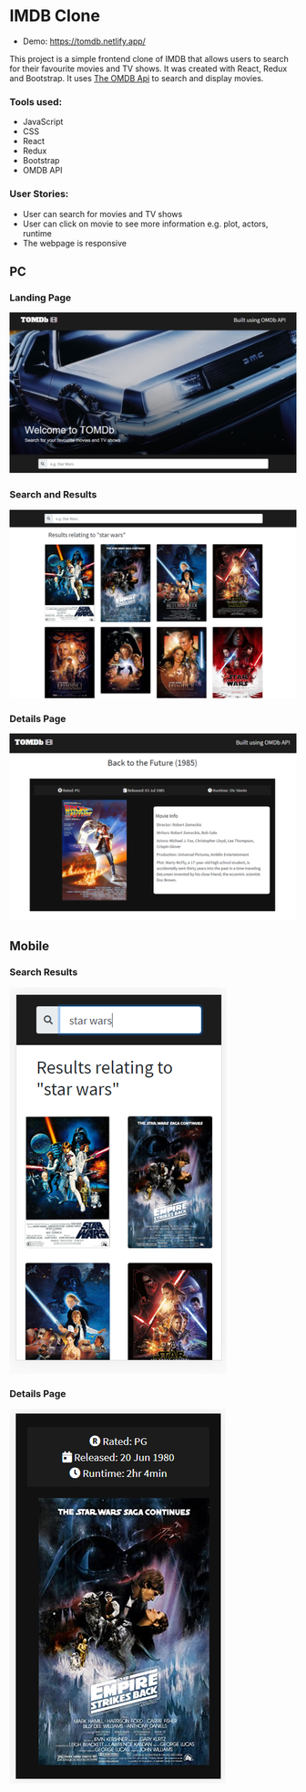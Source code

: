 # IMDB Clone

- Demo: https://tomdb.netlify.app/

This project is a simple frontend clone of IMDB that allows users to search for their favourite movies and TV shows. It was created with React, Redux and Bootstrap. It uses [The OMDB Api](http://www.omdbapi.com) to search and display movies. 

### Tools used:
- JavaScript 
- CSS
- React
- Redux
- Bootstrap
- OMDB API


### User Stories: 

- User can search for movies and TV shows
- User can click on movie to see more information e.g. plot, actors, runtime
- The webpage is responsive

## PC

### Landing Page
![](https://github.com/tom-morgan00/TOMDb/blob/master/1.png?raw=true)

### Search and Results
![](https://github.com/tom-morgan00/TOMDb/blob/master/4.png?raw=true)

### Details Page
![](https://github.com/tom-morgan00/TOMDb/blob/master/5.png?raw=true)

## Mobile

### Search Results
![](https://github.com/tom-morgan00/TOMDb/blob/master/2.png?raw=true)

### Details Page
![](https://github.com/tom-morgan00/TOMDb/blob/master/3.png?raw=true)
